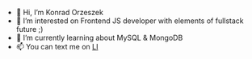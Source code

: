 - 👋 Hi, I’m Konrad Orzeszek
- 👀 I’m interested on Frontend JS developer with elements of fullstack future ;)
- 🌱 I’m currently learning about MySQL & MongoDB
- 📫 You can text me on [LI](https://www.linkedin.com/in/konrad-orzeszek/)

<!---
Orz3chK/Orz3chK is a ✨ special ✨ repository because its `README.md` (this file) appears on your GitHub profile.
You can click the Preview link to take a look at your changes.
--->
